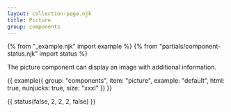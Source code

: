 ```yaml
---
layout: collection-page.njk
title: Picture
group: components
---
```


{% from "_example.njk" import example %}
{% from "partials/component-status.njk" import status %}

The picture component can display an image with additional information.

{{ example({ group: "components", item: "picture", example: "default", html: true, nunjucks: true, size: "xxxl" }) }}

{{ status(false, 2, 2, 2, false) }}

